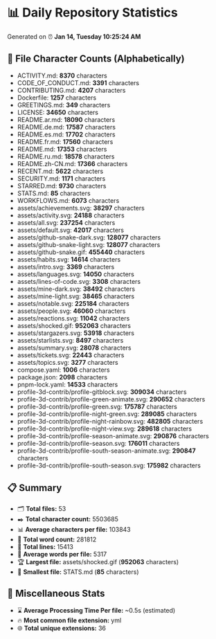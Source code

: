 # 📊 Daily Repository Statistics
Generated on ⏰ **Jan 14, Tuesday 10:25:24 AM**

## 📂 File Character Counts (Alphabetically)
- ACTIVITY.md: **8370** characters
- CODE_OF_CONDUCT.md: **3391** characters
- CONTRIBUTING.md: **4207** characters
- Dockerfile: **1257** characters
- GREETINGS.md: **349** characters
- LICENSE: **34650** characters
- README.ar.md: **18090** characters
- README.de.md: **17587** characters
- README.es.md: **17702** characters
- README.fr.md: **17560** characters
- README.md: **17353** characters
- README.ru.md: **18578** characters
- README.zh-CN.md: **17366** characters
- RECENT.md: **5622** characters
- SECURITY.md: **1171** characters
- STARRED.md: **9730** characters
- STATS.md: **85** characters
- WORKFLOWS.md: **6073** characters
- assets/achievements.svg: **38297** characters
- assets/activity.svg: **24188** characters
- assets/all.svg: **237254** characters
- assets/default.svg: **42017** characters
- assets/github-snake-dark.svg: **128077** characters
- assets/github-snake-light.svg: **128077** characters
- assets/github-snake.gif: **455440** characters
- assets/habits.svg: **14614** characters
- assets/intro.svg: **3369** characters
- assets/languages.svg: **14050** characters
- assets/lines-of-code.svg: **3308** characters
- assets/mine-dark.svg: **38492** characters
- assets/mine-light.svg: **38465** characters
- assets/notable.svg: **225184** characters
- assets/people.svg: **46060** characters
- assets/reactions.svg: **11042** characters
- assets/shocked.gif: **952063** characters
- assets/stargazers.svg: **53918** characters
- assets/starlists.svg: **8497** characters
- assets/summary.svg: **28078** characters
- assets/tickets.svg: **22443** characters
- assets/topics.svg: **3277** characters
- compose.yaml: **1006** characters
- package.json: **2098** characters
- pnpm-lock.yaml: **14533** characters
- profile-3d-contrib/profile-gitblock.svg: **309034** characters
- profile-3d-contrib/profile-green-animate.svg: **290652** characters
- profile-3d-contrib/profile-green.svg: **175787** characters
- profile-3d-contrib/profile-night-green.svg: **289085** characters
- profile-3d-contrib/profile-night-rainbow.svg: **482805** characters
- profile-3d-contrib/profile-night-view.svg: **289618** characters
- profile-3d-contrib/profile-season-animate.svg: **290876** characters
- profile-3d-contrib/profile-season.svg: **176011** characters
- profile-3d-contrib/profile-south-season-animate.svg: **290847** characters
- profile-3d-contrib/profile-south-season.svg: **175982** characters

## 📋 Summary
- 🗂️ **Total files:** 53
- ✒️ **Total character count:** 5503685
- 📊 **Average characters per file:** 103843
- 📝 **Total word count:** 281812
- 🧾 **Total lines:** 15413
- 📐 **Average words per file:** 5317
- 🏆 **Largest file:** assets/shocked.gif (**952063** characters)
- 🥉 **Smallest file:** STATS.md (**85** characters)

## 🌟 Miscellaneous Stats
- ⌛ **Average Processing Time Per file:** ~0.5s (estimated)
- 🔥 **Most common file extension:** yml
- 🌐 **Total unique extensions:** 36
